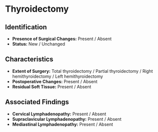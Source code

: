 # Thyroidectomy

## Identification

- **Presence of Surgical Changes:** Present / Absent
- **Status:** New / Unchanged

## Characteristics

- **Extent of Surgery:** Total thyroidectomy / Partial thyroidectomy / Right hemithyroidectomy / Left hemithyroidectomy
- **Postoperative Changes:** Present / Absent
- **Residual Soft Tissue:** Present / Absent

## Associated Findings

- **Cervical Lymphadenopathy:** Present / Absent
- **Supraclavicular Lymphadenopathy:** Present / Absent
- **Mediastinal Lymphadenopathy:** Present / Absent
